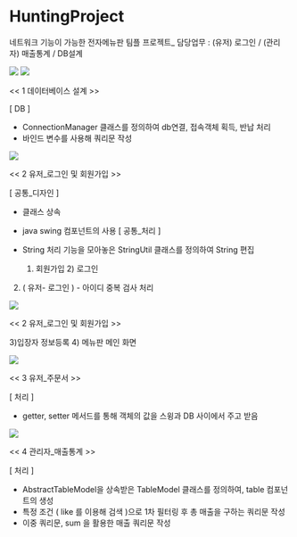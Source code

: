 # HuntingProject
네트워크 기능이 가능한 전자메뉴판 팀플 프로젝트_ 담당업무 : (유저) 로그인 / (관리자) 매출통계 / DB설계

<img src="https://postfiles.pstatic.net/MjAxOTA1MDhfMTM3/MDAxNTU3MjUxMjg5NTI4.svSSHITfRlSXZV-Ci1b_mVsuRhqbuFYEOSMx55laMyYg.NBINn4wgnEDujw6uouHTOfzG81IZyxc6m9CtFNtZelEg.PNG.kwjing93/HUNTING1.png?type=w966">


<img src="https://postfiles.pstatic.net/MjAxOTA1MDhfOTEg/MDAxNTU3MjUxNDY2MDQ3.jZUwC4FQIzjOcW5bb442e4fOU-jWh-sjMYv4S0JfHXIg.4HLL684yEpE637Yl_th9_laUqquDv8xDj63_TidCU-Ag.PNG.kwjing93/HUNTING2.png?type=w966">

<< 1 데이터베이스 설계 >>

[ DB ]
- ConnectionManager 클래스를 정의하여 db연결, 접속객체 획득, 반납 처리
- 바인드 변수를 사용해 쿼리문 작성


<img src="https://postfiles.pstatic.net/MjAxOTA1MDhfMTM1/MDAxNTU3MzIxMzAxNjEw.qRSOi3aqPdMNblcHspyiLRoYcKR5dlwHzeVzQwbsLvMg.UpCzqJbaQUlFFKyY8WMd2byNVCWj_bJMgt836tNn-QAg.PNG.kwjing93/HUNTING3-1.png?type=w966">

<< 2 유저_로그인 및 회원가입 >>

[ 공통_디자인 ]
- 클래스 상속    
- java swing 컴포넌트의 사용
[ 공통_처리 ]
- String 처리 기능을 모아놓은 StringUtil 클래스를 정의하여 String 편집

  1) 회원가입     2) 로그인
2) ( 유저- 로그인 ) - 아이디 중복 검사 처리


<img src="https://postfiles.pstatic.net/MjAxOTA1MDhfMTM1/MDAxNTU3MzIxMzA2ODc1.EUoXqq5Wq2TVVmwFlPvMZ-Yqnx6M4wFZuGhEG4Yb4bog.RNqw2-ziSqo58fL0kJ97CeuTKchll4cChHALzOWapVwg.PNG.kwjing93/HUNTING3-2.png?type=w966">

<< 2 유저_로그인 및 회원가입 >>  

  3)입장자 정보등록     4) 메뉴판 메인 화면


<img src="https://postfiles.pstatic.net/MjAxOTA1MDhfMTE3/MDAxNTU3MzIyMzQwMjg2.rWGLjdAVXd_cc_3IpZSF4SrkF07Tyu071GqodvKdZUsg.J9WI2opXO_0iIdlkVF1zQd5AfvAPldFseMy93Lmbqckg.PNG.kwjing93/HUNTING4.png?type=w966">

<< 3 유저_주문서 >>

[ 처리 ] 
- getter, setter 메서드를 통해 객체의 값을 스윙과 DB 사이에서 주고 받음


<img src="https://postfiles.pstatic.net/MjAxOTA1MDhfMTYg/MDAxNTU3MjUxNDcwNTQy.Ot1dzc_ub7TnZraTjgUgtRU4lxB9vATijT0vDfP0Ry8g.opnq1OIyBFYF3ekJ42bcts-MGbpCFvD7-GjMCTJrRqwg.PNG.kwjing93/HUNTING5.png?type=w966">

<< 4 관리자_매출통계 >>

[ 처리 ]
- AbstractTableModel을 상속받은 TableModel 클래스를 정의하여, table 컴포넌트의 생성
- 특정 조건 ( like 를 이용해 검색 )으로 1차 필터링 후 총 매출을 구하는 쿼리문 작성
- 이중 쿼리문, sum 을 활용한 매출 쿼리문 작성

